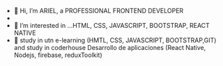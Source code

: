 - 👋 Hi, I’m ARIEL, a PROFESSIONAL FRONTEND DEVELOPER
- 
- 👀 I’m interested in ...HTML, CSS, JAVASCRIPT, BOOTSTRAP, REACT NATIVE
- 🌱 study in utn e-learning (HMTL, CSS, JAVASCRIPT, BOOTSTRAP,GIT)
   and study in coderhouse Desarrollo de aplicaciones (React Native, Nodejs, firebase, reduxToolkit)



